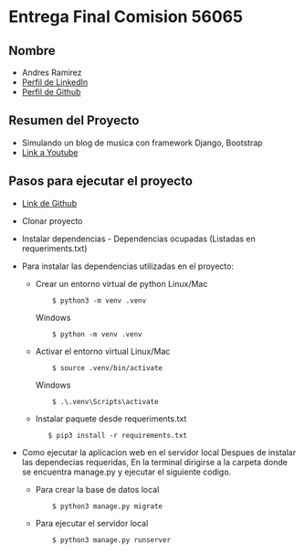 # Entrega Final Comision 56065

## Nombre

- Andres Ramirez
- [Perfil de LinkedIn](https://linkedin.com/aramirezaliste/)
- [Perfil de Github](https://github.com/aramirezaliste/)

##  Resumen del Proyecto

- Simulando un blog de musica con framework Django, Bootstrap
- [Link a Youtube]()

## Pasos para ejecutar el proyecto

- [Link de Github](https://github.com/aramirezaliste/PlaygroundFinalProject-Ramirez)
- Clonar proyecto
- Instalar dependencias
        - Dependencias ocupadas (Listadas en requeriments.txt)

- Para instalar las dependencias utilizadas en el proyecto:
    - Crear un entorno virtual de python
        Linux/Mac
        ```
            $ python3 -m venv .venv
        ```
        Windows
        ```
            $ python -m venv .venv
        ```
    - Activar el entorno virtual
        Linux/Mac
        ```
            $ source .venv/bin/activate
        ```
        Windows
        ```
            $ .\.venv\Scripts\activate
        ```
    - Instalar paquete desde requeriments.txt
         ```
            $ pip3 install -r requirements.txt
        ```

- Como ejecutar la aplicacion web en el servidor local
    Despues de instalar las dependecias requeridas,
    En la terminal dirigirse a la carpeta donde se encuentra manage.py
    y ejecutar el siguiente codigo.

    - Para crear la base de datos local
        ```
            $ python3 manage.py migrate
        ```
    - Para ejecutar el servidor local
        ```
            $ python3 manage.py runserver
        ```
